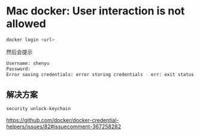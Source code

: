# Mac docker: User interaction is not allowed

```bash
docker login <url>
```

然后会提示

```bash
Username: shenyu
Password:
Error saving credentials: error storing credentials - err: exit status 1, out: `error storing credentials - err: exit status 1, out: `User interaction is not allowed.`
```

## 解决方案

```bash
security unlock-keychain
```

<https://github.com/docker/docker-credential-helpers/issues/82#issuecomment-367258282>
